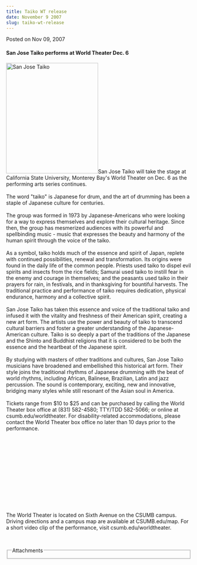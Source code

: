 ```yaml
---
title: Taiko WT release
date: November 9 2007
slug: taiko-wt-release
---
```





<span class="date">Posted on Nov 09, 2007    </span>
<h4>San Jose Taiko performs at World Theater Dec. 6</h4>
<p><img style="width:250px; height:300px" alt="San Jose Taiko" src="http://news.csumb.edu/sites/default/files/65/igx_migrate/images/zzzzzzzzz%20san%20jose%20taiko%20dums.bmp">San
Jose Taiko will take the stage at California State University,
Monterey Bay&apos;s World Theater on Dec. 6 as the performing arts
series continues.<br>
<br>
The word &quot;taiko&quot; is Japanese for drum, and the art of drumming has
been a staple of Japanese culture for centuries.<br>
<br>
The group was formed in 1973 by Japanese-Americans who were looking
for a way to express themselves and explore their cultural
heritage. Since then, the group has mesmerized audiences with its
powerful and spellbinding music - music that expresses the beauty
and harmony of the human spirit through the voice of the
taiko.<br>
<br>
As a symbol, taiko holds much of the essence and spirit of Japan,
replete with continued possibilities, renewal and transformation.
Its origins were found in the daily life of the common people.
Priests used taiko to dispel evil spirits and insects from the rice
fields; Samurai used taiko to instill fear in the enemy and courage
in themselves; and the peasants used taiko in their prayers for
rain, in festivals, and in thanksgiving for bountiful harvests. The
traditional practice and performance of taiko requires dedication,
physical endurance, harmony and a collective spirit.<br>
<br>
San Jose Taiko has taken this essence and voice of the traditional
taiko and infused it with the vitality and freshness of their
American spirit, creating a new art form. The artists use the power
and beauty of taiko to transcend cultural barriers and foster a
greater understanding of the Japanese-American culture. Taiko is so
deeply a part of the traditions of the Japanese and the Shinto and
Buddhist religions that it is considered to be both the essence and
the heartbeat of the Japanese spirit.<br>
<br>
By studying with masters of other traditions and cultures, San Jose
Taiko musicians have broadened and embellished this historical art
form. Their style joins the traditional rhythms of Japanese
drumming with the beat of world rhythms, including African,
Balinese, Brazilian, Latin and jazz percussion. The sound is
contemporary, exciting, new and innovative, bridging many styles
while still resonant of the Asian soul in America.<br>
<br>
Tickets range from $10 to $25 and can be purchased by calling the
World Theater box office at (831) 582-4580; TTY/TDD 582-5066; or
online at csumb.edu/worldtheater. For disability-related
accommodations, please contact the World Theater box office no
later than 10 days prior to the performance.</br></br></br></br></br></br></br></br></br></br></br></br></img></p>
<p><br>
The World Theater is located on Sixth Avenue on the CSUMB campus.
Driving directions and a campus map are available at CSUMB.edu/map.
For a short video clip of the performance, visit
csumb.edu/worldtheater.</br></p>
<p><br/></p>
<fieldset class="fieldgroup group-attachments">
<legend>Attachments</legend>
<div class="field field-type-emvideo field-field-attach-video">
<div class="field-items">
<div class="field-item odd">
<div class="emvideo emvideo-video emvideo-"/>
</div>
</div>
</div>
</fieldset>





